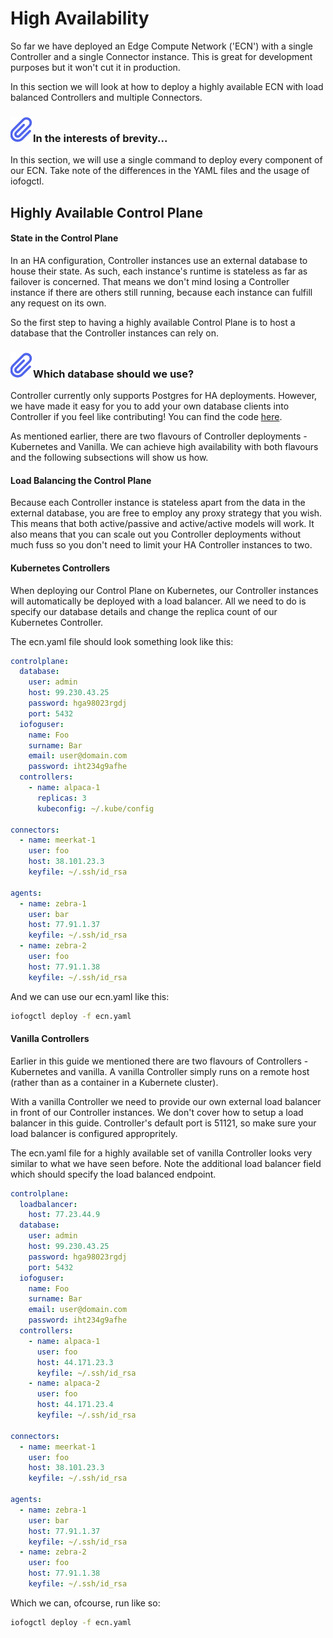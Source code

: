 # High Availability

So far we have deployed an Edge Compute Network ('ECN') with a single Controller and a single Connector instance. This is great for development purposes but it won't cut it in production.

In this section we will look at how to deploy a highly available ECN with load balanced Controllers and multiple Connectors.

<aside class="notifications note">
  <h3><img src="/images/icos/ico-note.svg" alt="">In the interests of brevity...</h3>
  <p>In this section, we will use a single command to deploy every component of our ECN. Take note of the differences in the YAML files and the usage of iofogctl.</p>
</aside>

## Highly Available Control Plane

#### State in the Control Plane

In an HA configuration, Controller instances use an external database to house their state. As such, each instance's runtime is stateless as far as failover is concerned. That means we don't mind losing a Controller instance if there are others still running, because each instance can fulfill any request on its own.

So the first step to having a highly available Control Plane is to host a database that the Controller instances can rely on.

<aside class="notifications note">
  <h3><img src="/images/icos/ico-note.svg" alt="">Which database should we use?</h3>
  <p>Controller currently only supports Postgres for HA deployments. However, we have made it easy for you to add your own database clients into Controller if you feel like contributing! You can find the code <a href="https://github.com/eclipse-iofog/controller">here</a>.</p>
</aside>

As mentioned earlier, there are two flavours of Controller deployments - Kubernetes and Vanilla. We can achieve high availability with both flavours and the following subsections will show us how.

#### Load Balancing the Control Plane

Because each Controller instance is stateless apart from the data in the external database, you are free to employ any proxy strategy that you wish. This means that both active/passive and active/active models will work. It also means that you can scale out you Controller deployments without much fuss so you don't need to limit your HA Controller instances to two.

#### Kubernetes Controllers

When deploying our Control Plane on Kubernetes, our Controller instances will automatically be deployed with a load balancer. All we need to do is specify our database details and change the replica count of our Kubernetes Controller.

The ecn.yaml file should look something look like this:

```yaml
controlplane:
  database:
    user: admin
    host: 99.230.43.25
    password: hga98023rgdj
    port: 5432
  iofoguser:
    name: Foo
    surname: Bar
    email: user@domain.com
    password: iht234g9afhe
  controllers:
    - name: alpaca-1
      replicas: 3
      kubeconfig: ~/.kube/config

connectors:
  - name: meerkat-1
    user: foo
    host: 38.101.23.3
    keyfile: ~/.ssh/id_rsa

agents:
  - name: zebra-1
    user: bar
    host: 77.91.1.37
    keyfile: ~/.ssh/id_rsa
  - name: zebra-2
    user: foo
    host: 77.91.1.38
    keyfile: ~/.ssh/id_rsa
```

And we can use our ecn.yaml like this:

```bash
iofogctl deploy -f ecn.yaml
```

#### Vanilla Controllers

Earlier in this guide we mentioned there are two flavours of Controllers - Kubernetes and vanilla. A vanilla Controller simply runs on a remote host (rather than as a container in a Kubernete cluster).

With a vanilla Controller we need to provide our own external load balancer in front of our Controller instances. We don't cover how to setup a load balancer in this guide. Controller's default port is 51121, so make sure your load balancer is configured appropritely.

The ecn.yaml file for a highly available set of vanilla Controller looks very similar to what we have seen before. Note the additional load balancer field which should specify the load balanced endpoint.

```yaml
controlplane:
  loadbalancer:
    host: 77.23.44.9
  database:
    user: admin
    host: 99.230.43.25
    password: hga98023rgdj
    port: 5432
  iofoguser:
    name: Foo
    surname: Bar
    email: user@domain.com
    password: iht234g9afhe
  controllers:
    - name: alpaca-1
      user: foo
      host: 44.171.23.3
      keyfile: ~/.ssh/id_rsa
    - name: alpaca-2
      user: foo
      host: 44.171.23.4
      keyfile: ~/.ssh/id_rsa

connectors:
  - name: meerkat-1
    user: foo
    host: 38.101.23.3
    keyfile: ~/.ssh/id_rsa

agents:
  - name: zebra-1
    user: bar
    host: 77.91.1.37
    keyfile: ~/.ssh/id_rsa
  - name: zebra-2
    user: foo
    host: 77.91.1.38
    keyfile: ~/.ssh/id_rsa
```

Which we can, ofcourse, run like so:

```bash
iofogctl deploy -f ecn.yaml
```

